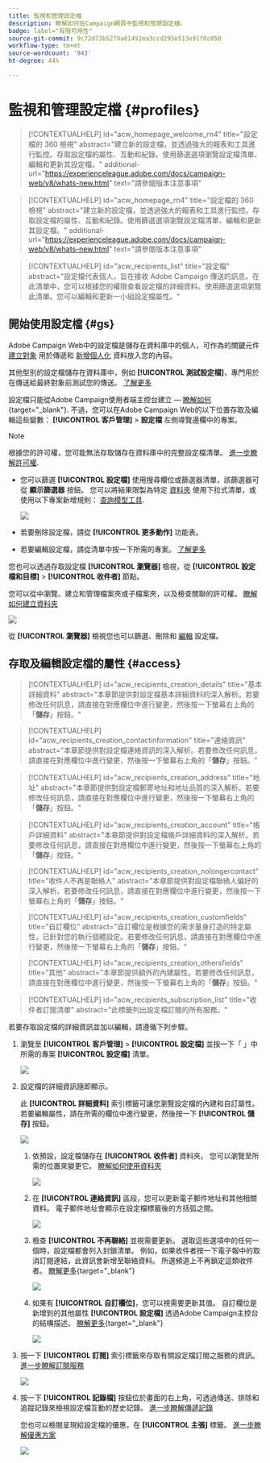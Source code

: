 ```yaml
---
title: 監視和管理設定檔
description: 瞭解如何在Campaign網頁中監視和管理設定檔。
badge: label="有限可用性"
source-git-commit: 9c72d73b5279a01492ea3ccd295e513e91f0c050
workflow-type: tm+mt
source-wordcount: '943'
ht-degree: 44%

---
```


# 監視和管理設定檔 {#profiles}

>[!CONTEXTUALHELP]
>id="acw_homepage_welcome_rn4"
>title="設定檔的 360 檢視"
>abstract="建立新的設定檔，並透過強大的報表和工具進行監控。存取設定檔的屬性、互動和紀錄。使用篩選選項瀏覽設定檔清單、編輯和更新其設定檔。"
>additional-url="https://experienceleague.adobe.com/docs/campaign-web/v8/whats-new.html" text="請參閱版本注意事項"

<!--TO REMOVE BELOW-->
>[!CONTEXTUALHELP]
>id="acw_homepage_rn4"
>title="設定檔的 360 檢視"
>abstract="建立新的設定檔，並透過強大的報表和工具進行監控。存取設定檔的屬性、互動和紀錄。使用篩選選項瀏覽設定檔清單、編輯和更新其設定檔。"
>additional-url="https://experienceleague.adobe.com/docs/campaign-web/v8/whats-new.html" text="請參閱版本注意事項"

<!--TO REMOVE ABOVE-->


>[!CONTEXTUALHELP]
>id="acw_recipients_list"
>title="設定檔"
>abstract="設定檔代表個人，旨在接收 Adobe Campaign 傳送的訊息。在此清單中，您可以根據您的權限查看設定檔的詳細資料。使用篩選選項瀏覽此清單。您可以編輯和更新一小組設定檔屬性。"

## 開始使用設定檔 {#gs}

Adobe Campaign Web中的設定檔是儲存在資料庫中的個人，可作為的關鍵元件 [建立對象](create-audience.md) 用於傳遞和 [新增個人化](../personalization/personalize.md) 資料放入您的內容。

其他型別的設定檔儲存在資料庫中，例如 **[!UICONTROL 測試設定檔]**，專門用於在傳送給最終對象前測試您的傳送。 [了解更多](test-profiles.md)

設定檔只能從Adobe Campaign使用者端主控台建立 —  [瞭解如何](https://experienceleague.adobe.com/docs/campaign/campaign-v8/audience/add-profiles/create-profiles.html){target="_blank"}. 不過，您可以在Adobe Campaign Web的以下位置存取及編輯這些變數： **[!UICONTROL 客戶管理]** > **設定檔** 左側導覽邊欄中的專案。

>[!NOTE]
>
>根據您的許可權，您可能無法存取儲存在資料庫中的完整設定檔清單。 [進一步瞭解許可權](../get-started/permissions.md).

* 您可以篩選 **[!UICONTROL 設定檔]** 使用搜尋欄位或篩選器清單，該篩選器可從 **顯示篩選器** 按鈕。 您可以將結果限製為特定 [資料夾](../get-started/permissions.md#folders) 使用下拉式清單，或使用以下專案新增規則： [查詢模型工具](../query/query-modeler-overview.md).

  ![](assets/profiles-list-filters.png)

* 若要刪除設定檔，請從 **[!UICONTROL 更多動作]** 功能表。

* 若要編輯設定檔，請從清單中按一下所需的專案。 [了解更多](#access)

您也可以透過存取設定檔 **[!UICONTROL 瀏覽器]** 檢視，從 **[!UICONTROL 設定檔和目標]** > **[!UICONTROL 收件者]** 節點。

您可以從中瀏覽、建立和管理檔案夾或子檔案夾，以及檢查關聯的許可權。 [瞭解如何建立資料夾](../get-started/permissions.md#folders)

![](assets/profiles-explorer-folder.png)

從 **[!UICONTROL 瀏覽器]** 檢視您也可以篩選、刪除和 [編輯](#access) 設定檔。

## 存取及編輯設定檔的屬性 {#access}

>[!CONTEXTUALHELP]
>id="acw_recipients_creation_details"
>title="基本詳細資料"
>abstract="本章節提供對設定檔基本詳細資料的深入解析。若要修改任何訊息，請直接在對應欄位中進行變更，然後按一下螢幕右上角的「**儲存**」按鈕。"

>[!CONTEXTUALHELP]
>id="acw_recipients_creation_contactinformation"
>title="連絡資訊"
>abstract="本章節提供對設定檔連絡資訊的深入解析。若要修改任何訊息，請直接在對應欄位中進行變更，然後按一下螢幕右上角的「**儲存**」按鈕。"

>[!CONTEXTUALHELP]
>id="acw_recipients_creation_address"
>title="地址"
>abstract="本章節提供對設定檔郵寄地址和地址品質的深入解析。若要修改任何訊息，請直接在對應欄位中進行變更，然後按一下螢幕右上角的「**儲存**」按鈕。"

>[!CONTEXTUALHELP]
>id="acw_recipients_creation_account"
>title="帳戶詳細資料"
>abstract="本章節提供對設定檔帳戶詳細資料的深入解析。若要修改任何訊息，請直接在對應欄位中進行變更，然後按一下螢幕右上角的「**儲存**」按鈕。"

>[!CONTEXTUALHELP]
>id="acw_recipients_creation_nolongercontact"
>title="收件人不再是聯絡人"
>abstract="本章節提供對設定檔聯絡人偏好的深入解析。若要修改任何訊息，請直接在對應欄位中進行變更，然後按一下螢幕右上角的「**儲存**」按鈕。"

>[!CONTEXTUALHELP]
>id="acw_recipients_creation_customfields"
>title="自訂欄位"
>abstract="自訂欄位是根據您的需求量身打造的特定屬性，已針對您的執行個體設定。若要修改任何訊息，請直接在對應欄位中進行變更，然後按一下螢幕右上角的「**儲存**」按鈕。"

>[!CONTEXTUALHELP]
>id="acw_recipients_creation_othersfields"
>title="其他"
>abstract="本章節提供額外的內建屬性。若要修改任何訊息，請直接在對應欄位中進行變更，然後按一下螢幕右上角的「**儲存**」按鈕。"

>[!CONTEXTUALHELP]
>id="acw_recipients_subscription_list"
>title="收件者訂閱清單"
>abstract="此標籤列出設定檔訂閱的所有服務。"

若要存取設定檔的詳細資訊並加以編輯，請遵循下列步驟。

1. 瀏覽至 **[!UICONTROL 客戶管理]** > **[!UICONTROL 設定檔]** 並按一下「 」中所需的專案 **[!UICONTROL 設定檔]** 清單。

   ![](assets/profiles-list-select.png)

1. 設定檔的詳細資訊隨即顯示。

   此 **[!UICONTROL 詳細資料]** 索引標籤可讓您瀏覽設定檔的內建和自訂屬性。 若要編輯屬性，請在所需的欄位中進行變更，然後按一下 **[!UICONTROL 儲存]** 按鈕。

   ![](assets/profile-details.png)

   1. 依預設，設定檔儲存在 **[!UICONTROL 收件者]** 資料夾。 您可以瀏覽至所需的位置來變更它。 [瞭解如何使用資料夾](../get-started/permissions.md#folders)

      ![](assets/profile-folder.png)

   1. 在 **[!UICONTROL 連絡資訊]** 區段，您可以更新電子郵件地址和其他相關資料。 電子郵件地址會顯示在設定檔標籤後的方括弧之間。

      ![](assets/profile-address.png)

   1. 檢查 **[!UICONTROL 不再聯絡]** 並視需要更新。 選取這些選項中的任何一個時，設定檔都會列入封鎖清單。 例如，如果收件者按一下電子報中的取消訂閱連結，此資訊會新增至聯絡資料。 所選頻道上不再鎖定這類收件者。 [瞭解更多](https://experienceleague.adobe.com/docs/campaign/campaign-v8/send/failures/quarantines.html){target="_blank"}

      ![](assets/profile-no-longer-contact.png)

   1. 如果有 **[!UICONTROL 自訂欄位]**，您可以視需要更新其值。 自訂欄位是新增到的其他屬性 **[!UICONTROL 設定檔]** 透過Adobe Campaign主控台的結構描述。 [瞭解更多](https://experienceleague.adobe.com/docs/campaign/campaign-v8/developer/shemas-forms/extend-schema.html){target="_blank"}

      ![](assets/profile-custom-fields.png)

1. 按一下 **[!UICONTROL 訂閱]** 索引標籤來存取有關設定檔訂閱之服務的資訊。 [進一步瞭解訂閱服務](manage-services.md)

   ![](assets/profile-subscriptions.png)

1. 按一下 **[!UICONTROL 記錄檔]** 按鈕位於畫面的右上角，可透過傳送、排除和追蹤記錄來檢視設定檔互動的歷史記錄。 [進一步瞭解傳遞記錄](../monitor/delivery-logs.md)

   您也可以檢閱呈現給設定檔的優惠，在 **[!UICONTROL 主張]** 標籤。 [進一步瞭解優惠方案](../msg/offers.md)

   ![](assets/profile-logs.png)
